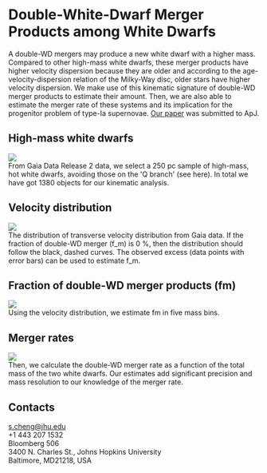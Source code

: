 # Double-White-Dwarf Merger Products among White Dwarfs

A double-WD mergers may produce a new white dwarf with a higher mass. Compared to other high-mass white dwarfs, these merger products have higher velocity dispersion because they are older and according to the age-velocity-dispersion relation of the Milky-Way disc, older stars have higher velocity dispersion. We make use of this kinematic signature of double-WD merger products to estimate their amount. Then, we are also able to estimate the merger rate of these systems and its implication for the progenitor problem of type-Ia supernovae. [Our paper](https://arxiv.org/abs/1910.09558) was submitted to ApJ.

## High-mass white dwarfs
![](https://pages.jh.edu/~scheng40/DWDmerger/images/WD_HR_Oct17.png)
<br>
From Gaia Data Release 2 data, we select a 250 pc sample of high-mass, hot white dwarfs, avoiding those on the 'Q branch' (see here). In total we have got 1380 objects for our kinematic analysis.

## Velocity distribution
![](https://pages.jh.edu/~scheng40/DWDmerger/images/GOF_0813.png)
<br>
The distribution of transverse velocity distribution from Gaia data. If the fraction of double-WD merger (f_m) is 0 %, then the distribution should follow the black, dashed curves. The observed excess (data points with error bars) can be used to estimate f_m.

## Fraction of double-WD merger products (fm)
![](https://pages.jh.edu/~scheng40/DWDmerger/images/f_merger.png)
<br>
Using the velocity distribution, we estimate fm in five mass bins.

## Merger rates
![](https://pages.jh.edu/~scheng40/DWDmerger/images/merger_rate_Oct18.png)
<br>
Then, we calculate the double-WD merger rate as a function of the total mass of the two white dwarfs. Our estimates add significant precision and mass resolution to our knowledge of the merger rate.

## Contacts
s.cheng@jhu.edu
<br>
+1 443 207 1532
<br>
Bloomberg 506
<br>
3400 N. Charles St., Johns Hopkins University
<br>
Baltimore, MD21218, USA
